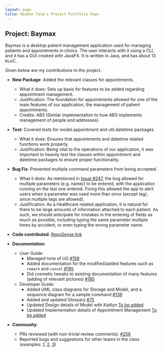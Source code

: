```yaml
---
layout: page
title: Reuben Teng's Project Portfolio Page
---
```


## Project: Baymax

Baymax is a desktop patient management application used for managing patients and appointments in clinics. The user interacts with it using a CLI, and it has a GUI created with JavaFX. It is written in Java, and has about 13 kLoC.

Given below are my contributions to the project.

* **New Package**: Added the relevant classes for appointments.
  * What it does: Sets up basis for features to be added regarding appointment management.
  * Justification: The foundation for appointments allowed for one of the main features of our application, the management of patient appointments.
  * Credits: AB3 (Similar implementation to how AB3 implements management of people and addresses)

* **Test**: Covered tests for model.appointment and util.datetime packages
  * What it does: Ensures that appointments and datetime related functions work properly.
  * Justification: Being vital to the operations of our application, it was important to heavily test the classes within appointment and datetime packages to ensure proper functionality.

* **Bug Fix**: Prevented multiple command parameters from being accepted.
  * What it does: As mentioned in [Issue \#247](https://github.com/AY2021S1-CS2103T-W12-3/tp/issues/247), the bug allowed for multiple parameters (e.g. name/) to be entered, with the application running on the last one entered. Fixing this allowed the app to alert users when a parameter was used more than once (except tag/, since multiple tags are allowed).
  * Justification: As a Healthcare related application, it is natural for there to be large amounts of information attached to each patient. As such, we should anticipate for mistakes in the entering of fields as much as possible, including typing the same parameter multiple times by accident, or even typing the wrong parameter name.
  
* **Code contributed**: [RepoSense link](https://nus-cs2103-ay2021s1.github.io/tp-dashboard/#breakdown=true&search=&sort=groupTitle&sortWithin=title&since=2020-08-14&timeframe=commit&mergegroup=&groupSelect=groupByRepos&checkedFileTypes=docs~functional-code~test-code~other&tabOpen=true&tabType=authorship&tabAuthor=theyellowfellow&tabRepo=AY2021S1-CS2103T-W12-3%2Ftp%5Bmaster%5D&authorshipIsMergeGroup=false&authorshipFileTypes=docs~functional-code~test-code&authorshipSortBy=lineOfCode)

* **Documentation**:
  * User Guide:
    * Managed tone of UG [\#158](https://github.com/AY2021S1-CS2103T-W12-3/tp/pull/158)
    * Added documentation for the modified/added features such as `remark` and `cancel` [\#185](https://github.com/AY2021S1-CS2103T-W12-3/tp/pull/185)
    * Did cosmetic tweaks to existing documentation of many features (adding of relevant pictures) [\#185](https://github.com/AY2021S1-CS2103T-W12-3/tp/pull/185)
  * Developer Guide:
    * Added UML class diagrams for Storage and Model, and a sequence diagram for a sample command [\#139](https://github.com/AY2021S1-CS2103T-W12-3/tp/pull/139)
    * Added and updated Glossary [\#75](https://github.com/AY2021S1-CS2103T-W12-3/tp/pull/75)
    * Updated Design details of Model with Kaitlyn [To be added]()
    * Updated Implementation details of Appointment Management [To be added]()

* **Community**:
  * PRs reviewed (with non-trivial review comments): [\#256](https://github.com/AY2021S1-CS2103T-W12-3/tp/pull/256)
  * Reported bugs and suggestions for other teams in the class (examples: [1](https://github.com/theyellowfellow/ped/issues/1), [2](https://github.com/theyellowfellow/ped/issues/9), [3](https://github.com/theyellowfellow/ped/issues/3))

